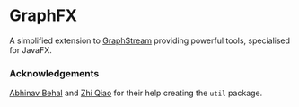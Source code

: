 # GraphFX

A simplified extension to [GraphStream](http://graphstream-project.org/) providing powerful tools, specialised for JavaFX.

### Acknowledgements
[Abhinav Behal](https://github.com/AbhinavBehal) and [Zhi Qiao](https://github.com/Z-Qi) for their help creating the `util` package.
